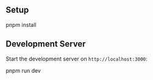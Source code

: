 ## Setup

pnpm install

## Development Server

Start the development server on `http://localhost:3000`:

pnpm run dev

